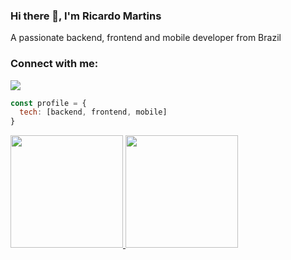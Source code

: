 ### Hi there 👋, I'm Ricardo Martins

A passionate backend, frontend and mobile developer from Brazil

<!--
**ricardo-melo-martins/ricardo-melo-martins** is a ✨ _special_ ✨ repository because its `README.md` (this file) appears on your GitHub profile.

Here are some ideas to get you started:

- 🔭 I’m currently working on ...
- 🌱 I’m currently learning ...
- 👯 I’m looking to collaborate on ...
- 🤔 I’m looking for help with ...
- 💬 Ask me about ...
- 📫 How to reach me: ...
- 😄 Pronouns: ...
- ⚡ Fun fact: ...
-->

<h3 align="left">Connect with me:</h3>
<p align="left">
<a href="https://www.linkedin.com/in/ricardo-melo-martins" target="_blank"><img loading="lazy" src="https://img.shields.io/badge/-LinkedIn-%230077B5?style=for-the-badge&logo=linkedin&logoColor=white" target="_blank"></a>   
</p>


``` javascript
const profile = {
  tech: [backend, frontend, mobile]
}
```

<div>
<a href="https://github.com/ricardo-melo-martins">
<img loading="lazy" height="180em" src="https://github-readme-stats.vercel.app/api/top-langs/?username=ricardo-melo-martins&layout=compact&langs_count=7&theme=dracula"/>
<img loading="lazy" height="180em" src="https://github-readme-stats.vercel.app/api?ricardo-melo-martins&show_icons=true&theme=dracula&include_all_commits=true&count_private=true"/>
</div>
